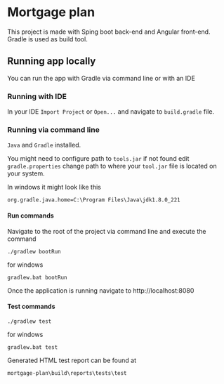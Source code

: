 # Mortgage plan
This project is made with Sping boot back-end and Angular front-end. Gradle is used as build tool.

## Running app locally
You can run the app with Gradle via command line or with an IDE

### Running with IDE
In your IDE `Import Project` or `Open...` and navigate to `build.gradle` file.

### Running via command line
`Java` and `Gradle` installed.

You might need to configure path to `tools.jar` if not found
edit `gradle.properties` change path to where your `tool.jar` file is located on your system.

In windows it might look like this

`org.gradle.java.home=C:\Program Files\Java\jdk1.8.0_221`

#### Run commands

Navigate to the root of the project via command line and execute the command

`./gradlew bootRun`

for windows

`gradlew.bat bootRun`

Once the application is running navigate to http://localhost:8080

#### Test commands

`./gradlew test`

for windows

`gradlew.bat test`

Generated HTML test report can be found at

`mortgage-plan\build\reports\tests\test`

